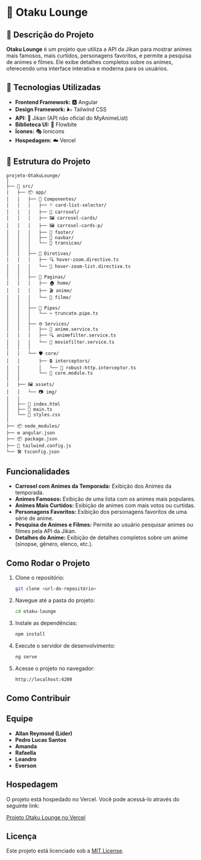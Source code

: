 # 🌟 Otaku Lounge

## 📝 Descrição do Projeto
**Otaku Lounge** é um projeto que utiliza a API da Jikan para mostrar animes mais famosos, mais curtidos, personagens favoritos, e permite a pesquisa de animes e filmes. Ele exibe detalhes completos sobre os animes, oferecendo uma interface interativa e moderna para os usuários. 

## 🚀 Tecnologias Utilizadas

- **Frontend Framework:** 🅰️ Angular
- **Design Framework:** 🌬️ Tailwind CSS
- **API:** 🤖 Jikan (API não oficial do MyAnimeList)
- **Biblioteca UI:** 🎨 Flowbite
- **Ícones:** 🎭 Ionicons
- **Hospedagem:** ☁️ Vercel

## 📂 Estrutura do Projeto

```tree
projeto-OtakuLounge/
│
├── 📁 src/
│   ├── 📦 app/
│   │   ├── 🧩 Componentes/
│   │   │   ├── 🃏 card-list-selector/
│   │   │   ├── 🎠 carrosel/
│   │   │   ├── 🖼️ carrosel-cards/
│   │   │   ├── 🖼️ carrosel-cards-p/
│   │   │   ├── 🔻 footer/
│   │   │   ├── 🧭 navbar/
│   │   │   └── 🔄 transicao/
│   │   │
│   │   ├── 🎯 Diretivas/
│   │   │   ├── 🔍 hover-zoom.directive.ts
│   │   │   └── 🔎 hover-zoom-list.directive.ts
│   │   │
│   │   ├── 📄 Paginas/
│   │   │   ├── 🏠 home/
│   │   │   ├── 🎬 anime/
│   │   │   └── 🍿 filme/
│   │   │
│   │   ├── 🔧 Pipes/
│   │   │   └── ✂️ truncate.pipe.ts
│   │   │
│   │   ├── 🌐 Services/
│   │   │   ├── 🤖 anime.service.ts
│   │   │   ├── 🔍 animefilter.service.ts
│   │   │   └── 🎥 moviefilter.service.ts
│   │   │
│   │   └── 🛡️ core/
│   │       ├── 🔒 interceptors/
│   │       │   └── 🚦 robust-http.interceptor.ts
│   │       └── 📡 core.module.ts
│   │
│   ├── 🖼️ assets/
│   │   └── 📷 img/
│   │
│   ├── 📄 index.html
│   ├── 🚀 main.ts
│   └── 🎨 styles.css
│
├── 📦 node_modules/
├── ⚙️ angular.json
├── 📦 package.json
├── 🌈 tailwind.config.js
└── 🛠️ tsconfig.json
```
## Funcionalidades
- **Carrosel com Animes da Temporada:** Exibição dos Animes da temporada.
- **Animes Famosos:** Exibição de uma lista com os animes mais populares.
- **Animes Mais Curtidos:** Exibição de animes com mais votos ou curtidas.
- **Personagens Favoritos:** Exibição dos personagens favoritos de uma série de anime.
- **Pesquisa de Animes e Filmes:** Permite ao usuário pesquisar animes ou filmes pela API da Jikan.
- **Detalhes do Anime:** Exibição de detalhes completos sobre um anime (sinopse, gênero, elenco, etc.).

## Como Rodar o Projeto

1. Clone o repositório:
    ```bash
    git clone <url-do-repositório>
    ```

2. Navegue até a pasta do projeto:
    ```bash
    cd otaku-lounge
    ```

3. Instale as dependências:
    ```bash
    npm install
    ```

4. Execute o servidor de desenvolvimento:
    ```bash
    ng serve
    ```

5. Acesse o projeto no navegador:
    ```bash
    http://localhost:4200
    ```

## Como Contribuir

## Equipe
- **Allan Reymond (Lider)**
- **Pedro Lucas Santos**
- **Amanda**
- **Rafaella**
- **Leandro**
- **Everson**

## Hospedagem

O projeto está hospedado no Vercel. Você pode acessá-lo através do seguinte link:


[Projeto Otaku Lounge no Vercel](otaku-lounge.vercel.app)

## Licença
Este projeto está licenciado sob a [MIT License](LICENSE).
